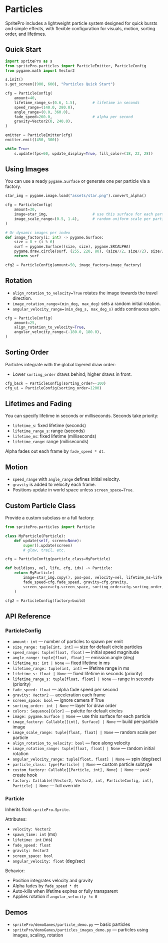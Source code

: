 # Particles

SpritePro includes a lightweight particle system designed for quick bursts and simple effects, with flexible configuration for visuals, motion, sorting order, and lifetimes.

## Quick Start

```python
import spritePro as s
from spritePro.particles import ParticleEmitter, ParticleConfig
from pygame.math import Vector2

s.init()
s.get_screen((900, 600), "Particles Quick Start")

cfg = ParticleConfig(
    amount=40,
    lifetime_range_s=(0.6, 1.5),       # lifetime in seconds
    speed_range=(140.0, 280.0),
    angle_range=(0.0, 360.0),
    fade_speed=260.0,                  # alpha per second
    gravity=Vector2(0, 240.0),
)

emitter = ParticleEmitter(cfg)
emitter.emit((450, 300))

while True:
    s.update(fps=60, update_display=True, fill_color=(18, 22, 28))
```

## Using Images

You can use a ready `pygame.Surface` or generate one per particle via a factory.

```python
star_img = pygame.image.load("assets/star.png").convert_alpha()

cfg = ParticleConfig(
    amount=30,
    image=star_img,                    # use this surface for each particle
    image_scale_range=(0.5, 1.4),      # random uniform scale per particle
)

# Or dynamic images per index
def image_factory(i: int) -> pygame.Surface:
    size = 8 + (i % 6)
    surf = pygame.Surface((size, size), pygame.SRCALPHA)
    pygame.draw.circle(surf, (255, 220, 80), (size//2, size//2), size//2)
    return surf

cfg2 = ParticleConfig(amount=50, image_factory=image_factory)
```

## Rotation

- `align_rotation_to_velocity=True` rotates the image towards the travel direction.
- `image_rotation_range=(min_deg, max_deg)` sets a random initial rotation.
- `angular_velocity_range=(min_deg_s, max_deg_s)` adds continuous spin.

```python
cfg = ParticleConfig(
    amount=25,
    align_rotation_to_velocity=True,
    angular_velocity_range=(-180.0, 180.0),
)
```

## Sorting Order

Particles integrate with the global layered draw order:

- Lower `sorting_order` draws behind; higher draws in front.

```python
cfg_back = ParticleConfig(sorting_order=-100)
cfg_ui = ParticleConfig(sorting_order=1200)
```

## Lifetimes and Fading

You can specify lifetime in seconds or milliseconds. Seconds take priority:

- `lifetime_s`: fixed lifetime (seconds)
- `lifetime_range_s`: range (seconds)
- `lifetime_ms`: fixed lifetime (milliseconds)
- `lifetime_range`: range (milliseconds)

Alpha fades out each frame by `fade_speed * dt`.

## Motion

- `speed_range` with `angle_range` defines initial velocity.
- `gravity` is added to velocity each frame.
- Positions update in world space unless `screen_space=True`.

## Custom Particle Class

Provide a custom subclass or a full factory:

```python
from spritePro.particles import Particle

class MyParticle(Particle):
    def update(self, screen=None):
        super().update(screen)
        # glow, trail, etc.

cfg = ParticleConfig(particle_class=MyParticle)

def build(pos, vel, life, cfg, idx) -> Particle:
    return MyParticle(
        image=star_img.copy(), pos=pos, velocity=vel, lifetime_ms=life,
        fade_speed=cfg.fade_speed, gravity=cfg.gravity,
        screen_space=cfg.screen_space, sorting_order=cfg.sorting_order,
    )

cfg2 = ParticleConfig(factory=build)
```

## API Reference

### ParticleConfig

- `amount: int` — number of particles to spawn per emit
- `size_range: tuple[int, int]` — size for default circle particles
- `speed_range: tuple[float, float]` — initial speed magnitude
- `angle_range: tuple[float, float]` — emission angle (deg)
- `lifetime_ms: int | None` — fixed lifetime in ms
- `lifetime_range: tuple[int, int]` — lifetime range in ms
- `lifetime_s: float | None` — fixed lifetime in seconds (priority)
- `lifetime_range_s: tuple[float, float] | None` — range in seconds (priority)
- `fade_speed: float` — alpha fade speed per second
- `gravity: Vector2` — acceleration each frame
- `screen_space: bool` — ignore camera if True
- `sorting_order: int | None` — layer for draw order
- `colors: Sequence[Color]` — palette for default circles
- `image: pygame.Surface | None` — use this surface for each particle
- `image_factory: Callable[[int], Surface] | None` — build per-particle image
- `image_scale_range: tuple[float, float] | None` — random scale per particle
- `align_rotation_to_velocity: bool` — face along velocity
- `image_rotation_range: tuple[float, float] | None` — random initial rotation
- `angular_velocity_range: tuple[float, float] | None` — spin (deg/sec)
- `particle_class: type[Particle] | None` — custom particle subtype
- `custom_factory: Callable[[Particle, int], None] | None` — post-create hook
- `factory: Callable[[Vector2, Vector2, int, ParticleConfig, int], Particle] | None` — full override

### Particle

Inherits from `spritePro.Sprite`.

Attributes:
- `velocity: Vector2`
- `spawn_time: int` (ms)
- `lifetime: int` (ms)
- `fade_speed: float`
- `gravity: Vector2`
- `screen_space: bool`
- `angular_velocity: float` (deg/sec)

Behavior:
- Position integrates velocity and gravity
- Alpha fades by `fade_speed * dt`
- Auto-kills when lifetime expires or fully transparent
- Applies rotation if `angular_velocity != 0`

## Demos

- `spritePro/demoGames/particle_demo.py` — basic particles
- `spritePro/demoGames/particles_images_demo.py` — particles using images, scaling, rotation


